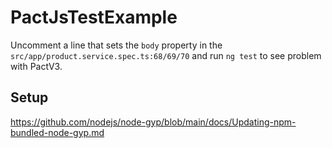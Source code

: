 # PactJsTestExample

Uncomment a line that sets the `body` property  in the `src/app/product.service.spec.ts:68/69/70` 
and run `ng test` to see problem with PactV3. 

## Setup
https://github.com/nodejs/node-gyp/blob/main/docs/Updating-npm-bundled-node-gyp.md 
